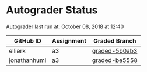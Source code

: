 # Autograder Status
Autograder last run at: October 08, 2018 at 12:40

| GitHub ID | Assignment | Graded Branch |
|-----------|------------|---------------|
| ellierk | a3 | [graded-5b0ab3](https://github.com/Fall2018COMP401-001/a3-ellierk/tree/graded-5b0ab3) | 
| jonathanhuml | a3 | [graded-be5558](https://github.com/Fall2018COMP401-001/a3-jonathanhuml/tree/graded-be5558) | 
